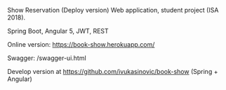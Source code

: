 Show Reservation (Deploy version)
Web application, student project (ISA 2018).

Spring Boot, Angular 5, JWT, REST

Online version: https://book-show.herokuapp.com/

Swagger: /swagger-ui.html

Develop version at https://github.com/ivukasinovic/book-show (Spring + Angular)

